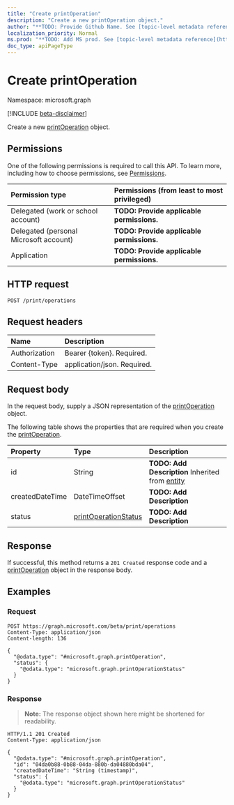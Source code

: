 ```yaml
---
title: "Create printOperation"
description: "Create a new printOperation object."
author: "**TODO: Provide Github Name. See [topic-level metadata reference](https://msgo.azurewebsites.net/add/document/guidelines/metadata.html#topic-level-metadata)**"
localization_priority: Normal
ms.prod: "**TODO: Add MS prod. See [topic-level metadata reference](https://msgo.azurewebsites.net/add/document/guidelines/metadata.html#topic-level-metadata)**"
doc_type: apiPageType
---
```


# Create printOperation
Namespace: microsoft.graph

[!INCLUDE [beta-disclaimer](../../includes/beta-disclaimer.md)]

Create a new [printOperation](../resources/printoperation.md) object.

## Permissions
One of the following permissions is required to call this API. To learn more, including how to choose permissions, see [Permissions](/graph/permissions-reference).

|Permission type|Permissions (from least to most privileged)|
|:---|:---|
|Delegated (work or school account)|**TODO: Provide applicable permissions.**|
|Delegated (personal Microsoft account)|**TODO: Provide applicable permissions.**|
|Application|**TODO: Provide applicable permissions.**|

## HTTP request

<!-- {
  "blockType": "ignored"
}
-->
``` http
POST /print/operations
```

## Request headers
|Name|Description|
|:---|:---|
|Authorization|Bearer {token}. Required.|
|Content-Type|application/json. Required.|

## Request body
In the request body, supply a JSON representation of the [printOperation](../resources/printoperation.md) object.

The following table shows the properties that are required when you create the [printOperation](../resources/printoperation.md).

|Property|Type|Description|
|:---|:---|:---|
|id|String|**TODO: Add Description** Inherited from [entity](../resources/entity.md)|
|createdDateTime|DateTimeOffset|**TODO: Add Description**|
|status|[printOperationStatus](../resources/printoperationstatus.md)|**TODO: Add Description**|



## Response

If successful, this method returns a `201 Created` response code and a [printOperation](../resources/printoperation.md) object in the response body.

## Examples

### Request
<!-- {
  "blockType": "request",
  "name": "create_printoperation_from_"
}
-->
``` http
POST https://graph.microsoft.com/beta/print/operations
Content-Type: application/json
Content-length: 136

{
  "@odata.type": "#microsoft.graph.printOperation",
  "status": {
    "@odata.type": "microsoft.graph.printOperationStatus"
  }
}
```


### Response
>**Note:** The response object shown here might be shortened for readability.
<!-- {
  "blockType": "response",
  "truncated": true,
  "@odata.type": "microsoft.graph.printOperation"
}
-->
``` http
HTTP/1.1 201 Created
Content-Type: application/json

{
  "@odata.type": "#microsoft.graph.printOperation",
  "id": "04da0b88-0b88-04da-880b-da04880bda04",
  "createdDateTime": "String (timestamp)",
  "status": {
    "@odata.type": "microsoft.graph.printOperationStatus"
  }
}
```

